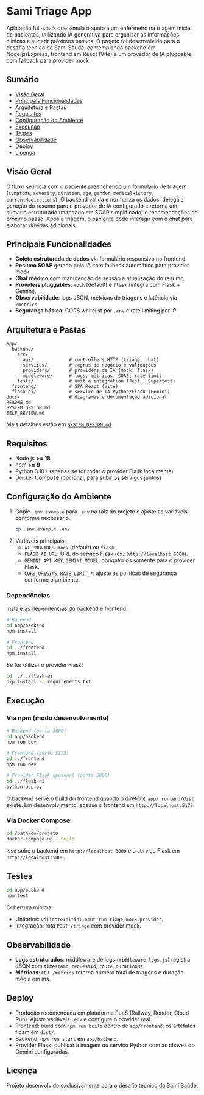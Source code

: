 # Sami Triage App

Aplicação full‑stack que simula o apoio a um enfermeiro na triagem inicial de pacientes, utilizando IA generativa para organizar as informações clínicas e sugerir próximos passos. O projeto foi desenvolvido para o desafio técnico da Sami Saúde, contemplando backend em Node.js/Express, frontend em React (Vite) e um provedor de IA pluggable com fallback para provider mock.

## Sumário

- [Visão Geral](#visão-geral)
- [Principais Funcionalidades](#principais-funcionalidades)
- [Arquitetura e Pastas](#arquitetura-e-pastas)
- [Requisitos](#requisitos)
- [Configuração do Ambiente](#configuração-do-ambiente)
- [Execução](#execução)
- [Testes](#testes)
- [Observabilidade](#observabilidade)
- [Deploy](#deploy)
- [Licença](#licença)

## Visão Geral

O fluxo se inicia com o paciente preenchendo um formulário de triagem (`symptoms`, `severity`, `duration`, `age`, `gender`, `medicalHistory`, `currentMedications`). O backend valida e normaliza os dados, delega a geração do resumo para o provedor de IA configurado e retorna um sumário estruturado (mapeado em SOAP simplificado) e recomendações de próximo passo. Após a triagem, o paciente pode interagir com o chat para elaborar dúvidas adicionais.

## Principais Funcionalidades

- **Coleta estruturada de dados** via formulário responsivo no frontend.
- **Resumo SOAP** gerado pela IA com fallback automático para provider mock.
- **Chat médico** com manutenção de sessão e atualização do resumo.
- **Providers pluggables**: `mock` (default) e `flask` (integra com Flask + Gemini).
- **Observabilidade**: logs JSON, métricas de triagens e latência via `/metrics`.
- **Segurança básica**: CORS whitelist por `.env` e rate limiting por IP.

## Arquitetura e Pastas

```
app/
  backend/
    src/
      api/             # controllers HTTP (triage, chat)
      services/        # regras de negócio e validações
      providers/       # providers de IA (mock, flask)
      middleware/      # logs, métricas, CORS, rate limit
    tests/             # unit e integration (Jest + Supertest)
  frontend/            # SPA React (Vite)
  flask-ai/            # serviço de IA Python/Flask (Gemini)
docs/                  # diagramas e documentação adicional
README.md
SYSTEM_DESIGN.md
SELF_REVIEW.md
```

Mais detalhes estão em [`SYSTEM_DESIGN.md`](./SYSTEM_DESIGN.md).

## Requisitos

- Node.js **>= 18**
- npm **>= 9**
- Python 3.10+ (apenas se for rodar o provider Flask localmente)
- Docker Compose (opcional, para subir os serviços juntos)

## Configuração do Ambiente

1. Copie `.env.example` para `.env` na raiz do projeto e ajuste as variáveis conforme necessário.
   ```bash
   cp .env.example .env
   ```
2. Variáveis principais:
   - `AI_PROVIDER`: `mock` (default) ou `flask`.
   - `FLASK_AI_URL`: URL do serviço Flask (ex.: `http://localhost:5000`).
   - `GEMINI_API_KEY`, `GEMINI_MODEL`: obrigatórios somente para o provider Flask.
   - `CORS_ORIGINS`, `RATE_LIMIT_*`: ajuste as políticas de segurança conforme o ambiente.

### Dependências

Instale as dependências do backend e frontend:

```bash
# Backend
cd app/backend
npm install

# Frontend
cd ../frontend
npm install
```

Se for utilizar o provider Flask:

```bash
cd ../../flask-ai
pip install -r requirements.txt
```

## Execução

### Via npm (modo desenvolvimento)

```bash
# Backend (porta 3000)
cd app/backend
npm run dev

# Frontend (porta 5173)
cd ../frontend
npm run dev

# Provider Flask opcional (porta 5000)
cd ../flask-ai
python app.py
```

O backend serve o build do frontend quando o diretório `app/frontend/dist` existe. Em desenvolvimento, acesse o frontend em `http://localhost:5173`.

### Via Docker Compose

```bash
cd /path/do/projeto
docker-compose up --build
```

Isso sobe o backend em `http://localhost:3000` e o serviço Flask em `http://localhost:5000`.

## Testes

```bash
cd app/backend
npm test
```

Cobertura mínima:

- Unitários: `validateInitialInput`, `runTriage`, `mock.provider`.
- Integração: rota `POST /triage` com provider mock.

## Observabilidade

- **Logs estruturados**: middleware de logs (`middleware.logs.js`) registra JSON com `timestamp`, `requestId`, `route`, `durationMs`.
- **Métricas**: `GET /metrics` retorna número total de triagens e duração média em ms.

## Deploy

- Produção recomendada em plataforma PaaS (Railway, Render, Cloud Run). Ajuste variáveis `.env` e configure o provider real.
- Frontend: build com `npm run build` dentro de `app/frontend`; os artefatos ficam em `dist/`.
- Backend: `npm run start` em `app/backend`.
- Provider Flask: publicar a imagem ou serviço Python com as chaves do Gemini configuradas.

## Licença

Projeto desenvolvido exclusivamente para o desafio técnico da Sami Saúde.
